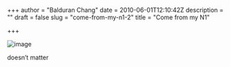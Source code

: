 +++
author = "Balduran Chang"
date = 2010-06-01T12:10:42Z
description = ""
draft = false
slug = "come-from-my-n1-2"
title = "Come from my N1"

+++


![image](http://balduran.twbbs.org/wp-content/uploads/wpid-IMG_20100530_084526.jpg)

doesn’t matter

